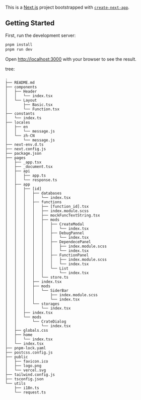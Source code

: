 This is a [Next.js](https://nextjs.org/) project bootstrapped with [`create-next-app`](https://github.com/vercel/next.js/tree/canary/packages/create-next-app).

## Getting Started

First, run the development server:

```bash
pnpm install
pnpm run dev
```

Open [http://localhost:3000](http://localhost:3000) with your browser to see the result.

tree:

```
.
├── README.md
├── components
│   ├── Header
│   │   └── index.tsx
│   └── Layout
│       ├── Basic.tsx
│       └── Function.tsx
├── constants
│   └── index.ts
├── locales
│   ├── en
│   │   └── message.js
│   └── zh-CN
│       └── message.js
├── next-env.d.ts
├── next.config.js
├── package.json
├── pages
│   ├── _app.tsx
│   ├── _document.tsx
│   ├── api
│   │   ├── app.ts
│   │   └── response.ts
│   ├── app
│   │   ├── [id]
│   │   │   ├── databases
│   │   │   │   └── index.tsx
│   │   │   ├── functions
│   │   │   │   ├── [function_id].tsx
│   │   │   │   ├── index.module.scss
│   │   │   │   ├── mockFuncTextString.tsx
│   │   │   │   ├── mods
│   │   │   │   │   ├── CreateModal
│   │   │   │   │   │   └── index.tsx
│   │   │   │   │   ├── DebugPannel
│   │   │   │   │   │   └── index.tsx
│   │   │   │   │   ├── DependecePanel
│   │   │   │   │   │   ├── index.module.scss
│   │   │   │   │   │   └── index.tsx
│   │   │   │   │   ├── FunctionPanel
│   │   │   │   │   │   ├── index.module.scss
│   │   │   │   │   │   └── index.tsx
│   │   │   │   │   └── List
│   │   │   │   │       └── index.tsx
│   │   │   │   └── store.ts
│   │   │   ├── index.tsx
│   │   │   ├── mods
│   │   │   │   └── SiderBar
│   │   │   │       ├── index.module.scss
│   │   │   │       └── index.tsx
│   │   │   └── storages
│   │   │       └── index.tsx
│   │   ├── index.tsx
│   │   └── mods
│   │       └── CrateDialog
│   │           └── index.tsx
│   ├── globals.css
│   ├── home
│   │   └── index.tsx
│   └── index.tsx
├── pnpm-lock.yaml
├── postcss.config.js
├── public
│   ├── favicon.ico
│   ├── logo.png
│   └── vercel.svg
├── tailwind.config.js
├── tsconfig.json
└── utils
    ├── i18n.ts
    └── request.ts
```
